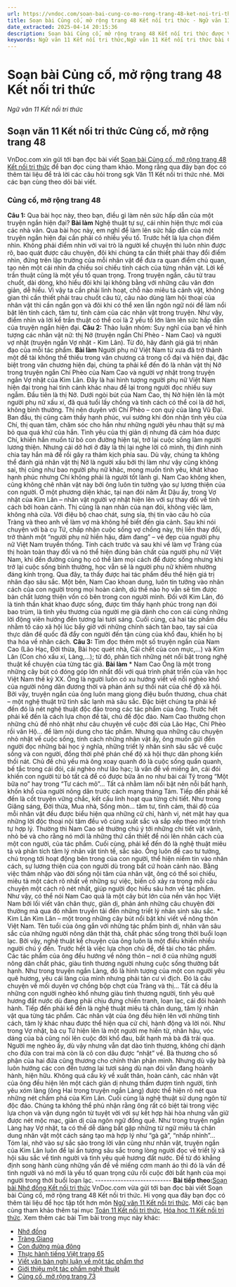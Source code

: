 ```yaml
---
url: https://vndoc.com/soan-bai-cung-co-mo-rong-trang-48-ket-noi-tri-thuc-297893
title: Soạn bài Củng cố, mở rộng trang 48 Kết nối tri thức - Ngữ văn 11 Kết nối tri thức - VnDoc.com
date_extracted: 2025-04-14 20:15:36
description: Soạn bài Củng cố, mở rộng trang 48 Kết nối tri thức được VnDoc.com tổng hợp và xin gửi tới bạn đọc cùng tham khảo. Hi vọng qua đây bạn đọc có thể học tập tốt hơn môn Văn 11 Kết nối tri thức nhé.
keywords: Ngữ văn 11 Kết nối tri thức,Ngữ văn 11 Kết nối tri thức bài Củng cố mở rộng trang 48,Soạn văn 11 Kết nối tri thức,văn 11 kết nối tri thức,soạn văn 11 kết nối tri thức với cuộc sống,ngữ văn 11 kết nối,Soạn bài Củng cố mở rộng trang 48 Kết nối tri thức,Soạn bài Củng cố mở rộng trang 48,Củng cố mở rộng trang 48,Soạn văn Củng cố mở rộng trang 48
---
```


# Soạn bài Củng cố, mở rộng trang 48 Kết nối tri thức
 _Ngữ văn 11 Kết nối tri thức_
## Soạn văn 11 Kết nối tri thức Củng cố, mở rộng trang 48
VnDoc.com xin gửi tới bạn đọc bài viết [Soạn bài Củng cố, mở rộng trang 48 Kết nối tri thức](<https://vndoc.com/soan-bai-cung-co-mo-rong-trang-48-ket-noi-tri-thuc-297893>) để bạn đọc cùng tham khảo. Mong rằng qua đây bạn đọc có thêm tài liệu để trả lời các câu hỏi trong sgk Văn 11 Kết nối tri thức nhé. Mời các bạn cùng theo dõi bài viết.
### Củng cố, mở rộng trang 48
**Câu 1:** Qua bài học này, theo bạn, điều gì làm nên sức hấp dẫn của một truyện ngắn hiện đại?
**Bài làm**
Nghệ thuật tự sự, cái nhìn hiện thực mới của các nhà văn. Qua bài học này, em nghĩ để làm lên sức hấp dẫn của một truyện ngắn hiện đại cần phải có nhiều yếu tố. Trước hết là lựa chọn điểm nhìn. Không phải điểm nhìn với vai trò là người kể chuyện thì luôn nhìn được rõ, bao quát được câu chuyện, đôi khi chúng ta cần thiết phải thay đổi điểm nhìn, đứng trên lập trường của mỗi nhân vật để đưa ra quan điểm chủ quan, tạo nên một cái nhìn đa chiều soi chiếu tính cách của từng nhân vật. Lời kể trần thuật cũng là một yếu tố quan trọng. Trong truyện ngắn, câu từ trau chuốt, dài dòng, khó hiểu đôi khi lại không bằng với những câu văn đơn giản, dễ hiểu. Vì vậy ta cần phải linh hoạt, chỗ nào miêu tả cảnh vật, không gian thì cần thiết phải trau chuốt câu từ, câu nào dùng làm hội thoại của nhân vật thì cần ngắn gọn và đôi khi có thể xen lẫn ngôn ngữ nói để làm nổi bật lên tính cách, tâm tư, tình cảm của các nhân vật trong truyện. Như vậy, điểm nhìn và lời kể trần thuật có thể coi là 2 yếu tố lớn làm lên sức hấp dẫn của truyện ngắn hiện đại.
**Câu 2:** Thảo luận nhóm: Suy nghĩ của bạn về hình tượng các nhân vật nữ: thị Nở \(truyện ngắn Chí Phèo - Nam Cao\) và người vợ nhặt \(truyện ngắn Vợ nhặt - Kim Lân\). Từ đó, hãy đánh giá giá trị nhân đạo của mỗi tác phẩm.
**Bài làm**
Người phụ nữ Việt Nam từ xưa đã trở thành một đề tài không thể thiếu trong văn chương cả trong cổ đại và hiện đại, đặc biệt trong văn chương hiện đại, chúng ta phải kể đến đó là nhân vật thị Nở trong truyện ngắn Chí Phèo của Nam Cao và người vợ nhặt trong truyện ngắn Vợ nhặt của Kim Lân. Đây là hai hình tượng người phụ nữ Việt Nam hiện đại trong hai tình cảnh khác nhau để lại trong người đọc nhiều suy ngẫm. Đầu tiên là thị Nở. Dưới ngòi bút của Nam Cao, thị Nở hiện lên là một người phụ nữ xấu xí, đã quá tuổi lấy chồng và tính cách có thể coi là dở hơi, không bình thường. Thị nên duyên với Chí Phèo – con quỷ của làng Vũ Đại. Ban đầu, thị cũng cảm thấy hạnh phúc, vui sướng khi đón nhận tình yêu của Chí, thị quan tâm, chăm sóc cho hắn như những người yêu nhau thật sự mà bỏ qua quá khứ của hắn. Tình yêu của thị giản dị nhưng đã cảm hóa được Chí, khiến hắn muốn từ bỏ con đường hiện tại, trở lại cuộc sống làm người lương thiện. Nhưng cái dở hơi ở đây là thị lại nghe lời cô mình, thị đinh ninh chia tay hắn mà để rồi gây ra thảm kịch phía sau. Dù vậy, chúng ta không thể đánh giá nhân vật thị Nở là người xấu bởi thị làm như vậy cũng không sai, thị cũng như bao người phụ nữ khác, mong muốn tình yêu, khát khao hạnh phúc nhưng Chí không phải là người tốt lành gì. Nam Cao không khen, cũng không chê nhân vật này bởi ông luôn tin tưởng vào sự lương thiện của con người. Ở một phương diện khác, tại nạn đói năm Ất Dậu ấy, trong Vợ nhặt của Kim Lân – nhân vật người vợ nhặt hiện lên với sự thay đổi về tính cách bởi hoàn cảnh. Thị cũng là nạn nhân của nạn đói, không việc làm, không nhà cửa. Với điệu bộ chao chát, sưng sỉa, thị tin vào câu hò của Tràng và theo anh về làm vợ mà không hề biết đến gia cảnh. Sau khi nói chuyện với bà cụ Tứ, chấp nhận cuộc sống vợ chồng này, thị liền thay đổi, trở thành một “người phụ nữ hiền hậu, đảm đang” – vẻ đẹp của người phụ nữ Việt Nam truyền thống. Tính cách trước và sau khi về làm vợ Tràng của thị hoàn toàn thay đổi và nó thể hiện đúng bản chất của người phụ nữ Việt Nam, khi đến đường cùng họ có thể làm mọi cách để được sống nhưng khi trở lại cuộc sống bình thường, học vẫn sẽ là người phụ nữ khiêm nhường đáng kính trọng. Qua đây, ta thấy được hai tác phẩm đều thể hiện giá trị nhân đạo sâu sắc. Một bên, Nam Cao khoan dung, luôn tin tưởng vào nhân cách của con người trong mọi hoàn cảnh, dù thế nào họ vẫn sẽ tìm được bản chất lương thiện vốn có bên trong con người mình. Đối với Kim Lân, đó là tinh thần khát khao được sống, được tìm thấy hạnh phúc trong nạn đói bao trùm, là tình yêu thương của người mẹ già dành cho con cái cùng những lời động viên hướng đến tương lai tươi sáng. Cuối cùng, cả hai tác phẩm đều nhằm tố cáo xã hội lúc bấy giờ với những chính sách tàn bạo, tay sai của thực dân đế quốc đã đẩy con người đến tận cùng của khổ đau, khiến họ bị tha hóa về nhân cách.
**Câu 3:** Tìm đọc thêm một số truyện ngắn của Nam Cao \(Lão Hạc, Đời thừa, Bài học quét nhà, Cái chết của con mực,...\) và Kim Lân \(Con chó xấu xí, Làng,...\); từ đó, phân tích những nét nổi bật trong nghệ thuật kể chuyện của từng tác giả.
**Bài làm**
\* Nam Cao
Ông là một trong những cây bút có đóng góp lớn nhất đối với quá trình phát triển của văn học Việt Nam thế kỷ XX. Ông là người luôn có xu hướng viết về nỗi nghèo khổ của người nông dân đương thời và phản ánh sự thối nát của chế độ xã hội. Bởi vậy, truyện ngắn của ông luôn mang giọng điệu buồn thương, chua chát – một nghệ thuật trữ tình sắc lạnh mà sâu sắc. Đặc biệt chúng ta phải kể đến đó là nét nghệ thuật độc đáo trong các tác phẩm của ông.
Trước hết phải kể đến là cách lựa chọn đề tài, chủ đề độc đáo. Nam Cao thường chọn những chủ đề nhỏ nhặt như câu chuyện về cuộc đời của Lão Hạc, Chí Phèo rồi văn Hộ… để làm nội dung cho tác phẩm. Nhưng qua những câu chuyện nhỏ nhặt về cuộc sống, tính cách những nhân vật ấy, ông muốn gửi đến người đọc những bài học ý nghĩa, những triết lý nhân sinh sâu sắc về cuộc sống và con người, đồng thời phê phán chế độ xã hội thực dân phong kiến thối nát. Chủ đề chủ yếu mà ông xoay quanh đó là cuộc sống quẩn quanh, bế tắc trong cái đói, cái nghèo như lão hạc; là vấn đề về miếng ăn, cái đói khiến con người từ bỏ tất cả để có được bữa ăn no như bài cái Tý trong “Một bữa no” hay trong “Tư cách mõ”… Tất cả nhằm làm nổi bật nên nỗi bất hạnh, khốn khổ của người nông dân trước cách mạng tháng Tám.
Tiếp đến phải kể đến là cốt truyện vững chắc, kết cấu linh hoạt qua từng chi tiết. Như trong Giăng sáng, Đời thừa, Mua nhà, Sống mòn… tâm tư, tình cảm, thái độ của mỗi nhân vật đều được biểu hiện qua những cử chỉ, hành vi, nét mặt hay qua những lời độc thoại nội tâm đều vô cùng xuất sắc và sắp xếp theo một trình tự hợp lý. Thường thì Nam Cao sẽ thường chú ý tới những chi tiết vặt vãnh, nhỏ bé và cho rằng nó mới là những thứ cần thiết để nói lên nhân cách của một con người, của tác phẩm.
Cuối cùng, phải kể đến đó là nghệ thuật miêu tả và phân tích tâm lý nhân vật tinh tế, sắc sảo. Ông luôn đề cao tư tưởng, chú trọng tới hoạt động bên trong của con người, thể hiện niềm tin vào nhân cách, sự lương thiện của con người dù trong bất cứ hoàn cảnh nào. Bằng việc thâm nhập vào đời sống nội tâm của nhân vật, ông có thể soi chiếu, miêu tả một cách rõ nhất về những sự việc, biến cố xảy ra trong mỗi câu chuyện một cách rõ nét nhất, giúp người đọc hiểu sâu hơn về tác phẩm.
Như vậy, có thể nói Nam Cao quả là một cây bút lớn của nền văn học Việt Nam bởi lối viết văn chân thực, giản dị, phản ánh những câu chuyện đời thường mà qua đó nhằm truyền tải đến những triết lý nhân sinh sâu sắc.
\* Kim Lân
Kim Lân – một trong những cây bút nổi bật khi viết về nông thôn Việt Nam. Tên tuổi của ông gắn với những tác phẩm bình dị, nhân văn sâu sắc của những người nông dân thật thà, chất phác sống trong thời buổi loạn lạc. Bởi vậy, nghệ thuật kể chuyện của ông luôn là một điều khiến nhiều người chú ý đến.
Trước hết là việc lựa chọn chủ đề, đề tài cho tác phẩm. Các tác phẩm của ông đều hướng về nông thôn – nơi ở của những người nông dân chất phác, giàu tình thương người nhưng cuộc sống thường bất hạnh. Như trong truyện ngắn Làng, đó là hình tượng của một con người yêu quê hương, yêu cái làng của mình nhưng phải tản cư vì địch. Đó là câu chuyện về mối duyên vợ chồng bộp chợt của Tràng và thị… Tất cả đều là những con người nghèo khổ nhưng giàu tình thương người, tình yêu quê hương đất nước dù đang phải chịu đựng chiến tranh, loạn lạc, cái đói hoành hành.
Tiếp đến phải kể đến là nghệ thuật miêu tả chân dung, tâm lý nhân vật qua từng tác phẩm. Các nhân vật của ông đều hiện lên với những tính cách, tâm lý khác nhau được thể hiện qua cử chỉ, hành động và lời nói. Như trong Vợ nhặt, bà cụ Tứ hiện lên là một người mẹ hiền từ, nhân hậu, vóc dáng của bà cũng nói lên cuộc đời khổ đau, bất hạnh mà bà đã trải qua. Người mẹ nghèo ấy, dù vậy nhưng vẫn dạt dào tình thương, không chỉ dành cho đứa con trai mà còn là cô con dâu được “nhặt” về. Bà thương cho số phận của hai đứa cũng thương cho chính thân phận mình. Nhưng dù vậy bà luôn hướng các con đến tương lai tươi sáng dù nạn đói vẫn đang hoành hành, hiện hữu. Không quá cầu kỳ về xuất thân, hoàn cảnh, các nhân vật của ông đều hiện lên một cách giản dị nhưng thấm đượm tình người, tình yêu xóm làng \(ông Hai trong truyện ngắn Làng\) được thể hiện rõ nét qua những nét chấm phá của Kim Lân.
Cuối cùng là nghệ thuật sử dụng ngôn từ độc đáo. Chúng ta không thể phủ nhận rằng ông rất có biệt tài trong việc lựa chọn và vận dụng ngôn từ tuyệt vời với sự kết hợp hài hòa nhưng vẫn giữ được nét mộc mạc, giản dị của ngôn ngữ đồng quê. Như trong truyện ngắn Làng hay Vợ nhặt, ta có thể dễ dàng bắt gặp những từ ngữ miêu tả chân dung nhân vật một cách sáng tạo mà hợp lý như “gà gà”, “nhấp nhỉnh”…
Tóm lại, nhờ vào sự sắc sảo trong lời văn cũng như nhân vật, truyện ngắn của Kim Lân luôn để lại ấn tượng sâu sắc trong lòng người đọc về triết lý xã hội sâu sắc về tình người và tình yêu quê hương đất nước. Để từ đó khẳng định song hành cùng những vấn đề về miếng cơm manh áo thì đó là vấn đề tình người và nó mới là yếu tố quan trọng cứu rỗi cuộc đời bất hạnh của mọi người trong thời buổi loạn lạc.
\---------------------------
**Bài tiếp theo:**[Soạn bài Nhớ đồng Kết nối tri thức](<https://vndoc.com/soan-bai-nho-dong-ket-noi-tri-thuc-297930>)
VnDoc.com vừa gửi tới bạn đọc bài viết Soạn bài Củng cố, mở rộng trang 48 Kết nối tri thức. Hi vọng qua đây bạn đọc có thêm tài liệu để học tập tốt hơn môn [Ngữ văn 11 Kết nối tri thức](<https://vndoc.com/ngu-van-11-ket-noi-tri-thuc>). Mời các bạn cùng tham khảo thêm tại mục [Toán 11 Kết nối tri thức](<https://vndoc.com/toan-11-ket-noi-tri-thuc>), [Hóa học 11 Kết nối tri thức](<https://vndoc.com/hoa-hoc-11-ket-noi-tri-thuc>).
Xem thêm các bài Tìm bài trong mục này khác:
  * [Nhớ đồng](</soan-bai-nho-dong-ket-noi-tri-thuc-297930>)
  * [Tràng Giang](</soan-bai-lop-11-trang-giang-104492>)
  * [Con đường mùa đông](</soan-bai-con-duong-mua-dong-ket-noi-tri-thuc-297936>)
  * [Thực hành tiếng Việt trang 65](</soan-bai-thuc-hanh-tieng-viet-trang-65-ket-noi-tri-thuc-297938>)
  * [Viết văn bản nghị luận về một tác phẩm thơ](</soan-bai-viet-van-ban-nghi-luan-ve-mot-tac-pham-tho-ket-noi-tri-thuc-297940>)
  * [Giới thiệu một tác phẩm nghệ thuật](</soan-bai-gioi-thieu-mot-tac-pham-nghe-thuat-ket-noi-tri-thuc-297943>)
  * [Củng cố, mở rộng trang 73](</soan-bai-cung-co-mo-rong-trang-73-ket-noi-tri-thuc-297945>)

